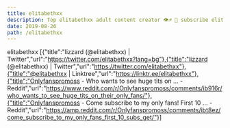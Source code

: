 ```yaml
---
title: elitabethxx
description: Top elitabethxx adult content creator 👁♐️ 👑 subscribe elitabethxx to my porn site below IG elitabethxx
date: 2019-08-26
path: /elitabethxx
---
```


elitabethxx
[{"title":"lizzard (@elitabethxx) | Twitter","url":"https://twitter.com/elitabethxx?lang=bg"},{"title":"lizzard (@elitabethxx) | Twitter","url":"https://twitter.com/elitabethxx"},{"title":"@elitabethxx | Linktree","url":"https://linktr.ee/elitabethxx"},{"title":"Onlyfanspromoss - Who wants to see huge tits on ... - Reddit","url":"https://www.reddit.com/r/Onlyfanspromoss/comments/ib916r/who_wants_to_see_huge_tits_on_their_only_fans/"},{"title":"Onlyfanspromoss - Come subscribe to my only fans! First 10 ... - Reddit","url":"https://amp.reddit.com/r/Onlyfanspromoss/comments/ibt8ez/come_subscribe_to_my_only_fans_first_10_subs_get/"}]

